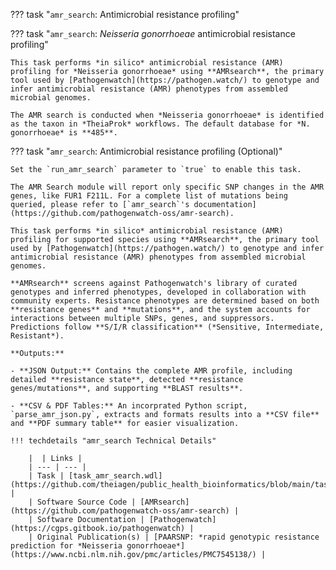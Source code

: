 <!-- if: amr_search -->
??? task "`amr_search`: Antimicrobial resistance profiling"
<!-- endif -->

<!-- if: theiaprok -->
??? task "`amr_search`: _Neisseria gonorrhoeae_ antimicrobial resistance profiling"

    This task performs *in silico* antimicrobial resistance (AMR) profiling for *Neisseria gonorrhoeae* using **AMRsearch**, the primary tool used by [Pathogenwatch](https://pathogen.watch/) to genotype and infer antimicrobial resistance (AMR) phenotypes from assembled microbial genomes.

    The AMR search is conducted when *Neisseria gonorrhoeae* is identified as the taxon in *TheiaProk* workflows. The default database for *N. gonorrhoeae* is **485**.

<!-- endif -->

<!-- if: theiaeuk -->
??? task "`amr_search`: Antimicrobial resistance profiling (Optional)"

    Set the `run_amr_search` parameter to `true` to enable this task.

    The AMR Search module will report only specific SNP changes in the AMR genes, like FUR1 F211L. For a complete list of mutations being queried, please refer to [`amr_search`'s documentation](https://github.com/pathogenwatch-oss/amr-search). 
<!-- endif -->

<!-- if: amr_search|theiaeuk -->
    This task performs *in silico* antimicrobial resistance (AMR) profiling for supported species using **AMRsearch**, the primary tool used by [Pathogenwatch](https://pathogen.watch/) to genotype and infer antimicrobial resistance (AMR) phenotypes from assembled microbial genomes.
<!-- endif -->

    **AMRsearch** screens against Pathogenwatch's library of curated genotypes and inferred phenotypes, developed in collaboration with community experts. Resistance phenotypes are determined based on both **resistance genes** and **mutations**, and the system accounts for interactions between multiple SNPs, genes, and suppressors. Predictions follow **S/I/R classification** (*Sensitive, Intermediate, Resistant*).

    **Outputs:**

    - **JSON Output:** Contains the complete AMR profile, including detailed **resistance state**, detected **resistance genes/mutations**, and supporting **BLAST results**.

    - **CSV & PDF Tables:** An incorprated Python script, `parse_amr_json.py`, extracts and formats results into a **CSV file** and **PDF summary table** for easier visualization.

    !!! techdetails "amr_search Technical Details"    

        |  | Links |
        | --- | --- |
        | Task | [task_amr_search.wdl](https://github.com/theiagen/public_health_bioinformatics/blob/main/tasks/gene_typing/drug_resistance/task_amr_search.wdl) |
        | Software Source Code | [AMRsearch](https://github.com/pathogenwatch-oss/amr-search) |
        | Software Documentation | [Pathogenwatch](https://cgps.gitbook.io/pathogenwatch) |
        | Original Publication(s) | [PAARSNP: *rapid genotypic resistance prediction for *Neisseria gonorrhoeae*](https://www.ncbi.nlm.nih.gov/pmc/articles/PMC7545138/) |